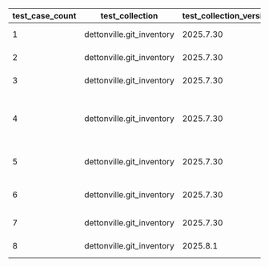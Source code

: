 | test_case_count | test_collection | test_collection_version | test_component | test_job_link | test_component_git_branch | test_component_git_commit_hash | test_case_id | test_date | test_description | test_failed | test_details_link |
| --- | --- | --- | --- | --- | --- | --- | --- | --- | --- | --- | --- |
| 1 | dettonville.git_inventory | 2025.7.30 | update_inventory | ljohnson:/Users/ljohnson/repos/ansible/ansible_collections/dettonville/git_inventory/tests/integration/targets | main | faa9dff | group02 | 2025-08-11T15:44:08Z | Update groups | False | [test details](./update_inventory/test.results/test_group02/test-results.detailed.yml) |
| 2 | dettonville.git_inventory | 2025.7.30 | update_inventory | [test job link](https://jenkins.admin.dettonville.int/job/INFRA/job/repo-test-automation/job/ansible-git-inventory/job/run-module-tests/job/main/36/) | main | 0978117 | group03 | 2025-08-11T15:25:04Z | Overwrite groups | True | [test details](./update_inventory/test.results/test_group03/test-results.detailed.yml) |
| 3 | dettonville.git_inventory | 2025.7.30 | update_inventory | [test job link](https://jenkins.admin.dettonville.int/job/INFRA/job/repo-test-automation/job/ansible-git-inventory/job/run-module-tests/job/main/36/) | main | 0978117 | group04 | 2025-08-11T15:25:04Z | Remove groups | False | [test details](./update_inventory/test.results/test_group04/test-results.detailed.yml) |
| 4 | dettonville.git_inventory | 2025.7.30 | update_inventory | [test job link](https://jenkins.admin.dettonville.int/job/INFRA/job/repo-test-automation/job/ansible-git-inventory/job/run-module-tests/job/main/36/) | main | 0978117 | group05 | 2025-08-11T15:25:04Z | No change - update group with exact same info as current config | True | [test details](./update_inventory/test.results/test_group05/test-results.detailed.yml) |
| 5 | dettonville.git_inventory | 2025.7.30 | update_inventory | [test job link](https://jenkins.admin.dettonville.int/job/INFRA/job/repo-test-automation/job/ansible-git-inventory/job/run-module-tests/job/main/36/) | main | 0978117 | group06 | 2025-08-11T15:25:04Z | Remove group that does not exist | True | [test details](./update_inventory/test.results/test_group06/test-results.detailed.yml) |
| 6 | dettonville.git_inventory | 2025.7.30 | update_inventory | [test job link](https://jenkins.admin.dettonville.int/job/INFRA/job/repo-test-automation/job/ansible-git-inventory/job/run-module-tests/job/main/36/) | main | 0978117 | group07 | 2025-08-11T15:25:04Z | Update group with children groups | True | [test details](./update_inventory/test.results/test_group07/test-results.detailed.yml) |
| 7 | dettonville.git_inventory | 2025.7.30 | update_inventory | [test job link](https://jenkins.admin.dettonville.int/job/INFRA/job/repo-test-automation/job/ansible-git-inventory/job/run-module-tests/job/main/36/) | main | 0978117 | group08 | 2025-08-11T15:25:04Z | Add groups with children groups | True | [test details](./update_inventory/test.results/test_group08/test-results.detailed.yml) |
| 8 | dettonville.git_inventory | 2025.8.1 | update_inventory | [test job link](https://jenkins.admin.dettonville.int/job/INFRA/job/repo-test-automation/job/ansible-git-inventory/job/run-module-tests/job/main/43/) | main | ed2af72 | group01 | 2025-08-11T18:01:37Z | Add groups | False | [test details](./update_inventory/test.results/test_group01/test-results.detailed.yml) |
